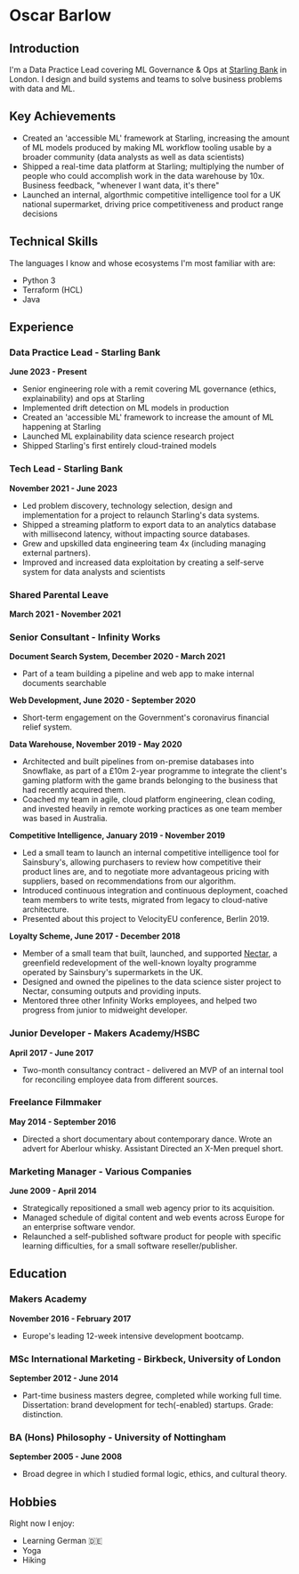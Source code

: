 # Oscar Barlow

## Introduction
I'm a Data Practice Lead covering ML Governance & Ops at [Starling Bank](https://www.starlingbank.com/) in London. I design and build systems and teams to solve business problems with data and ML.

## Key Achievements

* Created an 'accessible ML' framework at Starling, increasing the amount of ML models produced by making ML workflow tooling usable by a broader community (data analysts as well as data scientists)
* Shipped a real-time data platform at Starling; multiplying the number of people who could accomplish work in the data warehouse by 10x. Business feedback, "whenever I want data, it's there"
* Launched an internal, algorthmic competitive intelligence tool for a UK national supermarket, driving price competitiveness and product range decisions

## Technical Skills
The languages I know and whose ecosystems I'm most familiar with are:

* Python 3
* Terraform (HCL)
* Java

## Experience

### Data Practice Lead - Starling Bank
**June 2023 - Present**

* Senior engineering role with a remit covering ML governance (ethics, explainability) and ops at Starling
* Implemented drift detection on ML models in production
* Created an 'accessible ML' framework to increase the amount of ML happening at Starling
* Launched ML explainability data science research project
* Shipped Starling's first entirely cloud-trained models

### Tech Lead - Starling Bank
**November 2021 - June 2023**

* Led problem discovery, technology selection, design and implementation for a project to relaunch Starling's data systems.
* Shipped a streaming platform to export data to an analytics database with millisecond latency, without impacting source databases.
* Grew and upskilled data engineering team 4x (including managing external partners).
* Improved and increased data exploitation by creating a self-serve system for data analysts and scientists

### Shared Parental Leave
**March 2021 - November 2021**

### Senior Consultant - Infinity Works
**Document Search System, December 2020 - March 2021**
* Part of a team building a pipeline and web app to make internal documents searchable

**Web Development, June 2020 - September 2020**

* Short-term engagement on the Government's coronavirus financial relief system. 

**Data Warehouse, November 2019 - May 2020**

* Architected and built pipelines from on-premise databases into Snowflake, as part of a £10m 2-year programme to integrate the client's gaming platform with the game brands belonging to the business that had recently acquired them. 
* Coached my team in agile, cloud platform engineering, clean coding, and invested heavily in remote working practices as one team member was based in Australia.

**Competitive Intelligence, January 2019 - November 2019**

* Led a small team to launch an internal competitive intelligence tool for Sainsbury's, allowing purchasers to review how competitive their product lines are, and to negotiate more advantageous pricing with suppliers, based on recommendations from our algorithm.
* Introduced continuous integration and continuous deployment, coached team members to write tests, migrated from legacy to cloud-native architecture.
* Presented about this project to VelocityEU conference, Berlin 2019.

**Loyalty Scheme, June 2017 - December 2018**

* Member of a small team that built, launched, and supported [Nectar](https://nectar.sainsburys.co.uk), a greenfield redevelopment of the well-known loyalty programme operated by Sainsbury's supermarkets in the UK.
* Designed and owned the pipelines to the data science sister project to Nectar, consuming outputs and providing inputs.
* Mentored three other Infinity Works employees, and helped two progress from junior to midweight developer.

### Junior Developer - Makers Academy/HSBC
**April 2017 - June 2017**

* Two-month consultancy contract - delivered an MVP of an internal tool for reconciling employee data from different sources.

### Freelance Filmmaker
**May 2014 - September 2016**

* Directed a short documentary about contemporary dance. Wrote an advert for Aberlour whisky. Assistant Directed an X-Men prequel short.

### Marketing Manager - Various Companies
**June 2009 - April 2014**

* Strategically repositioned a small web agency prior to its acquisition.
* Managed schedule of digital content and web events across Europe for an enterprise software vendor.
* Relaunched a self-published software product for people with specific learning difficulties, for a small software reseller/publisher.

## Education
### Makers Academy
**November 2016 - February 2017**

* Europe's leading 12-week intensive development bootcamp.

### MSc International Marketing - Birkbeck, University of London
**September 2012 - June 2014**

* Part-time business masters degree, completed while working full time. Dissertation: brand development for tech(-enabled) startups. Grade: distinction.

### BA (Hons) Philosophy - University of Nottingham 
**September 2005 - June 2008**

* Broad degree in which I studied formal logic, ethics, and cultural theory.

## Hobbies
Right now I enjoy:

* Learning German :de:
* Yoga 
* Hiking
